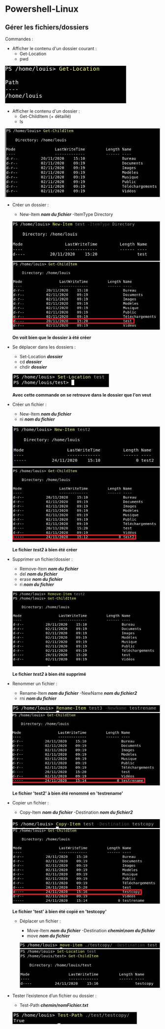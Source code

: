 # Powershell-Linux 


## Gérer les fichiers/dossiers


Commandes : 

- Afficher le contenu d'un dossier courant : 
    - Get-Location 
    - pwd 
    
![](ressources/2.jpg) 

- Afficher le contenu d'un dossier :
    - Get-ChildItem (+ détaillé)
    - ls
    
![](ressources/1.jpg)

- Créer un dossier :
    - New-Item ***nom du fichier*** -ItemType Directory 
  
  ![](ressources/3.jpg)
  ![](ressources/4.jpg)
  
  **On voit bien que le dossier à été créer** 

- Se déplacer dans les dossiers : 
    - Set-Location ***dossier*** 
    - cd ***dossier*** 
    - chdir ***dossier*** 
    
    ![](ressources/E.jpg)

    **Avec cette commande on se retrouve dans le dossier que l'on veut** 

- Créer un fichier :
    - New-Item ***nom du fichier*** 
    - ni ***nom du fichier***
    
    ![](ressources/F.jpg)
    ![](ressources/F2.jpg)

    **Le fichier ***test2*** à bien été créer**

- Supprimer un fichier/dossier : 
    - Remove-Item ***nom du fichier*** 
    - del ***nom du fichier*** 
    - erase ***nom du fichier*** 
    - ri ***nom du fichier***
    
    ![](ressources/G.jpg)

    **Le fichier ***test2*** à bien été supprimé**


- Renommer un fichier : 
    - Rename-Item ***nom du fichier*** -NewName ***nom du fichier2*** 
    - rni ***nom du fichier***
   
    ![](ressources/H.jpg)
    ![](ressources/H2.jpg)

    **Le fichier 'test2' à bien été renommé en 'testrename'**


- Copier un fichier : 
    - Copy-Item ***nom du fichier*** -Destination ***nom du fichier2***
    
    ![](ressources/I.jpg)
    ![](ressources/I2.jpg)

    **Le fichier 'test' à bien été copié en 'testcopy'**


  - Déplacer un fichier : 
    - Move-Item ***nom du fichier*** -Destination ***chemin\nom du fichier*** 
    - move ***nom du fichier***
    
    ![](ressources/J.jpg)
    ![](ressources/K.jpg)

  

- Tester l’existence d’un fichier ou dossier : 
    - Test-Path ***chemin/nomFichier.txt***
   
    ![](ressources/L.jpg)

